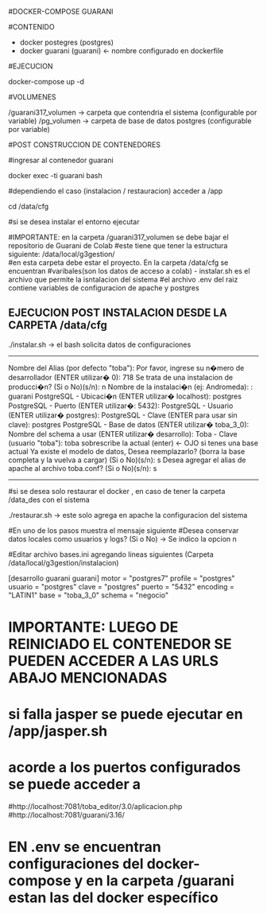#DOCKER-COMPOSE GUARANI

#CONTENIDO

- docker postegres (postgres)
- docker guarani (guarani) <- nombre configurado en dockerfile

#EJECUCION

docker-compose up -d 

#VOLUMENES

/guarani317_volumen -> carpeta que contendria el sistema (configurable por variable)
/pg_volumen -> carpeta de base de datos postgres (configurable por variable)

#POST CONSTRUCCION DE CONTENEDORES

#ingresar al contenedor guarani

docker exec -ti guarani bash

#dependiendo el caso (instalacion / restauracion) acceder a /app

cd /data/cfg

#si se desea instalar el entorno ejecutar

#IMPORTANTE: en la carpeta /guarani317_volumen se debe bajar el repositorio de Guarani de Colab
#este tiene que tener la estructura siguiente: /data/local/g3gestion/  
#en esta carpeta debe estar el proyecto. En la carpeta /data/cfg se encuentran 
#varibales(son los datos de acceso a colab) - instalar.sh es el archivo que permite la isntalacion del sistema
#el archivo .env del raiz contiene variables de configuracion de apache y postgres

EJECUCION POST INSTALACION DESDE LA CARPETA /data/cfg
-------------------------------------------------------------

./instalar.sh -> el bash solicita datos de configuraciones

-------------------------------------------------------------

Nombre del Alias (por defecto "toba"): 
Por favor, ingrese su n�mero de desarrollador (ENTER utilizar� 0): 718
Se trata de una instalacion de producci�n? (Si o No)(s/n):  n
Nombre de la instalaci�n (ej: Andromeda): : guarani
PostgreSQL - Ubicaci�n (ENTER utilizar� localhost): postgres
PostgreSQL - Puerto (ENTER utilizar�: 5432): 
PostgreSQL - Usuario (ENTER utilizar� postgres): 
PostgreSQL - Clave  (ENTER para usar sin clave): postgres
PostgreSQL - Base de datos (ENTER utilizar� toba_3_0): 
Nombre del schema a usar (ENTER utilizar� desarrollo): 
Toba - Clave (usuario "toba"): toba
sobrescribe la actual  (enter) <- OJO si tenes una base actual
Ya existe el modelo de datos, Desea reemplazarlo? (borra la base completa y la vuelva a cargar) (Si o No)(s/n): s
Desea agregar el alias de apache al archivo toba.conf? (Si o No)(s/n): s

-------------------------------------------------------------

#si se desea solo restaurar el docker , en caso de tener la carpeta /data_des con el sistema

./restaurar.sh -> este solo agrega en apache la configuracion del sistema

#En uno de los pasos muestra el mensaje siguiente
#Desea conservar datos locales como usuarios y logs? (Si o No) -> Se indico la opcion n
 
#Editar archivo bases.ini agregando lineas siguientes (Carpeta /data/local/g3gestion/instalacion)

[desarrollo guarani guarani]
motor = "postgres7"
profile = "postgres"
usuario = "postgres"
clave = "postgres"
puerto = "5432"
encoding = "LATIN1"
base = "toba_3_0"
schema = "negocio"



# IMPORTANTE: LUEGO DE REINICIADO EL CONTENEDOR SE PUEDEN ACCEDER A LAS URLS ABAJO MENCIONADAS
# si falla jasper se puede ejecutar en /app/jasper.sh 

# acorde a los puertos configurados se puede acceder a

#http://localhost:7081/toba_editor/3.0/aplicacion.php
#http://localhost:7081/guarani/3.16/

# EN .env se encuentran configuraciones del docker-compose y en la carpeta /guarani estan las del docker específico


